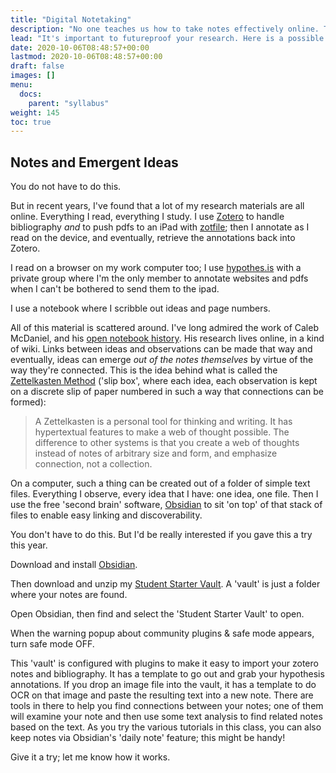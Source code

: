 ```yaml
---
title: "Digital Notetaking"
description: "No one teaches us how to take notes effectively online. This is my little contribution to try to rectify that."
lead: "It's important to futureproof your research. Here is a possible way to do that.."
date: 2020-10-06T08:48:57+00:00
lastmod: 2020-10-06T08:48:57+00:00
draft: false
images: []
menu:
  docs:
    parent: "syllabus"
weight: 145
toc: true
---
```


## Notes and Emergent Ideas

You do not have to do this.

But in recent years, I've found that a lot of my research materials are all online. Everything I read, everything I study. I use [Zotero](https://zotero.org) to handle bibliography _and_ to push pdfs to an iPad with [zotfile](http://zotfile.com/); then I annotate as I read on the device, and eventually, retrieve the annotations back into Zotero.

I read on a browser on my work computer too; I use [hypothes.is](https://hypothes.is) with a private group where I'm the only member to annotate websites and pdfs when I can't be bothered to send them to the ipad.

I use a notebook where I scribble out ideas and page numbers.

All of this material is scattered around. I've long admired the work of Caleb McDaniel, and his [open notebook history](http://wcaleb.org/blog/open-notebook-history). His research lives online, in a kind of wiki. Links between ideas and observations can be made that way and eventually, ideas can emerge _out of the notes themselves_ by virtue of the way they're connected. This is the idea behind what is called the [Zettelkasten Method](https://zettelkasten.de/introduction/) ('slip box', where each idea, each observation is kept on a discrete slip of paper numbered in such a way that connections can be formed):

> A Zettelkasten is a personal tool for thinking and writing. It has hypertextual features to make a web of thought possible. The difference to other systems is that you create a web of thoughts instead of notes of arbitrary size and form, and emphasize connection, not a collection.

On a computer, such a thing can be created out of a folder of simple text files. Everything I observe, every idea that I have: one idea, one file. Then I use the free 'second brain' software, [Obsidian](https://obsidian.md) to sit 'on top' of that stack of files to enable easy linking and discoverability.

You don't have to do this. But I'd be really interested if you gave this a try this year.

Download and install [Obsidian](https://obsidian.md).

Then download and unzip my [Student Starter Vault](https://github.com/shawngraham/obsidian-student-starter-vault). A 'vault' is just a folder where your notes are found.

Open Obsidian, then find and select the 'Student Starter Vault' to open.

When the warning popup about community plugins & safe mode appears, turn safe mode OFF.

This 'vault' is configured with plugins to make it easy to import your zotero notes and bibliography. It has a template to go out and grab your hypothesis annotations. If you drop an image file into the vault, it has a template to do OCR on that image and paste the resulting text into a new note. There are tools in there to help you find connections between your notes; one of them will examine your note and then use some text analysis to find related notes based on the text. As you try the various tutorials in this class, you can also keep notes via Obsidian's 'daily note' feature; this might be handy!

Give it a try; let me know how it works.
